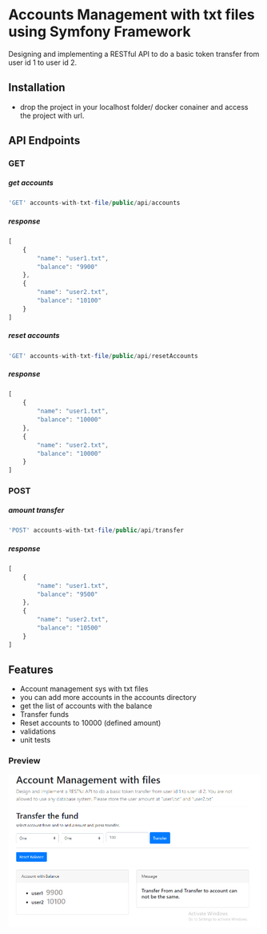 # Accounts Management with txt files using Symfony Framework 

Designing and implementing a RESTful API to do a basic token transfer from user id 1 to user id 2.

## Installation

- drop the project in your localhost folder/ docker conainer and access the project with url.

## API Endpoints
### GET
##### get accounts
```php
'GET' accounts-with-txt-file/public/api/accounts
```
##### response
```javascript
[
    {
        "name": "user1.txt",
        "balance": "9900"
    },
    {
        "name": "user2.txt",
        "balance": "10100"
    }
]
```
##### reset accounts
```php
'GET' accounts-with-txt-file/public/api/resetAccounts
```
##### response
```javascript
[
    {
        "name": "user1.txt",
        "balance": "10000"
    },
    {
        "name": "user2.txt",
        "balance": "10000"
    }
]
```
### POST
##### amount transfer
```php
'POST' accounts-with-txt-file/public/api/transfer
```

##### response
```javascript
[
    {
        "name": "user1.txt",
        "balance": "9500"
    },
    {
        "name": "user2.txt",
        "balance": "10500"
    }
]
```



## Features

- Account management sys with txt files
- you can add more accounts in the accounts directory
- get the list of accounts with the balance
- Transfer funds 
- Reset accounts to 10000 (defined amount)
- validations
- unit tests  

### Preview
![UI output](Account%20Management%20UI.PNG)


